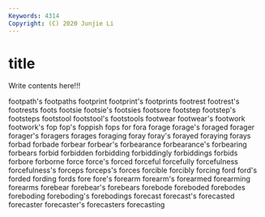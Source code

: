 ```yaml
---
Keywords: 4314
Copyright: (C) 2020 Junjie Li
---
```


# title

Write contents here!!!

footpath's 
footpaths 
footprint 
footprint's 
footprints 
footrest 
footrest's 
footrests
foots 
footsie 
footsie's 
footsies 
footsore 
footstep 
footstep's 
footsteps 
footstool 
footstool's
footstools 
footwear 
footwear's 
footwork 
footwork's 
fop 
fop's 
foppish 
fops 
for
fora 
forage 
forage's 
foraged 
forager 
forager's 
foragers 
forages 
foraging 
foray
foray's 
forayed 
foraying 
forays 
forbad 
forbade 
forbear 
forbear's 
forbearance 
forbearance's
forbearing 
forbears 
forbid 
forbidden 
forbidding 
forbiddingly 
forbiddings 
forbids 
forbore 
forborne
force 
force's 
forced 
forceful 
forcefully 
forcefulness 
forcefulness's 
forceps 
forceps's 
forces
forcible 
forcibly 
forcing 
ford 
ford's 
forded 
fording 
fords 
fore 
fore's
forearm 
forearm's 
forearmed 
forearming 
forearms 
forebear 
forebear's 
forebears 
forebode 
foreboded
forebodes 
foreboding 
foreboding's 
forebodings 
forecast 
forecast's 
forecasted 
forecaster 
forecaster's 
forecasters
forecasting 
